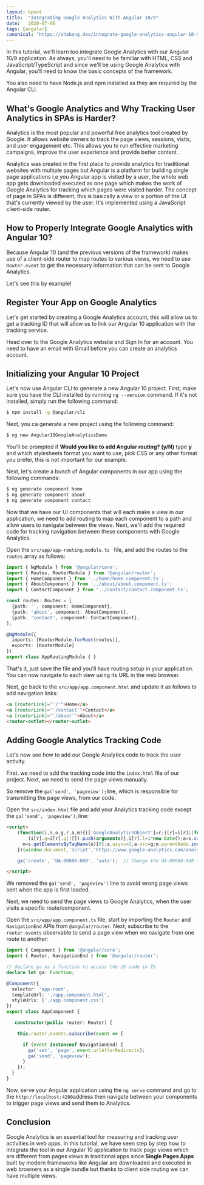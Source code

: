```yaml
---
layout: bpost
title:  "Integrating Google Analytics With Angular 10/9"
date:   2020-07-06
tags: [angular]
canonical: "https://shabang.dev/integrate-google-analytics-angular-10-9/"  
---
```



In this tutorial, we'll learn too integrate Google Analytics with our Angular 10/9 application. As always, you'll need to be familiar with HTML, CSS and JavaScript/TypeScript and since we'll be using Google Analytics with Angular, you'll need to know the basic concepts of the framework. 

You also need to have Node.js and npm installed as they are required by the Angular CLI.

## What's Google Analytics and Why Tracking User Analytics in SPAs is Harder?

Analytics is the most popular and powerful free analytics tool created by Google. It allows website owners to track the page views, sessions, visits, and user engagement etc. This allows you to run effective marketing campaigns, improve the user experience and provide better content . 

Analytics was created in the first place to provide analytics for traditional websites with multiple pages but Angular is a platform for building single page applications i,e you Angular app is visited by a user,  the whole web app gets downloaded executed as one page which makes the work of Google Analytics for tracking which pages were visited harder. The concept of page in SPAs is different, this is basically a view or a portion of the UI that's currently viewed by the user. It's implemented using a JavaScript client-side router.

## How to Properly Integrate Google Analytics with Angular 10?

Because Angular 10 (and the previous versions of the framework) makes use of a client-side router to map routes to various views, we need to use `Router.event` to get the necessary information that can be sent to Google Analytics. 

Let's see this by example!

## Register Your App on Google Analytics

Let's get started by creating a Google Analytics account, this will allow us to get a tracking ID that will allow us to link our Angular 10 application with the tracking service. 

Head over to the Google Analytics website and Sign In for an account. You need to have an email with Gmail before you can create an analytics account.

## Initializing your Angular 10 Project

Let's now use Angular CLI to generate a new Angular 10 project. First, make sure you have the CLI installed by running `ng --version` command. If it's not installed, simply run the following command:
  
```bash
$ npm install -g @angular/cli
```

Next, you ca generate a new project using the following command:

```bash
$ ng new Angular10GoogleAnalyticsDemo
```

You'll be prompted if **Would you like to add Angular routing? (y/N)** type **y** and which stylesheets format you want to use, pick CSS or any other format you prefer, this is not important for our example. 

Next, let's create a bunch of Angular components in our app using the following commands:

```bash
$ ng generate component home
$ ng generate component about
$ ng generate component contact
```

Now that we have our UI components that will each make a view in our application, we need to add routing to map each component to a path and allow  users to navigate between the views. Next, we'll add the required code for tracking navigation between these components with Google Analytics. 

Open the  `src/app/app-routing.module.ts ` file, and add the routes to the `routes` array as follows:

```ts
import { NgModule } from '@angular/core';
import { Routes, RouterModule } from '@angular/router';
import { HomeComponent } from '../home/home.component.ts';
import { AboutComponent } from '../about/about.component.ts';
import { ContactComponent } from '../contact/contact.component.ts';

const routes: Routes = [
  {path: '', component: HomeComponent},
  {path: 'about', component: AboutComponent},
  {path: 'contact', component: ContactComponent},
];

@NgModule({
  imports: [RouterModule.forRoot(routes)],
  exports: [RouterModule]
})
export class AppRoutingModule { }
```

That's it, just save the file and you'll have routing setup in your application. You can now navigate to each view using its URL in the web browser.

Next, go back to the `src/app/app.component.html` and update it as follows to add navigation links:

```html
<a [routerLink]="'/'">Home</a>
<a [routerLink]="'/contact'">Contact</a>
<a [routerLink]="'/about'">About</a>
<router-outlet></router-outlet>  
```

## Adding Google Analytics Tracking Code

Let's now see how to add our Google Analytics code to track the user activity. 

First. we need to add the tracking code into the  `index.html`  file of our project. Next, we need to send the page views manually. 

So remove the  `ga('send', 'pageview');`line, which is responsible for transmitting the page views, from our code.

Open the `src/index.html` file and add your Analytics tracking code except the `ga('send', 'pageview');`line:

```html
<script>
    (function(i,s,o,g,r,a,m){i['GoogleAnalyticsObject']=r;i[r]=i[r]||function(){
        (i[r].q=i[r].q||[]).push(arguments)},i[r].l=1*new Date();a=s.createElement(o),
      m=s.getElementsByTagName(o)[0];a.async=1;a.src=g;m.parentNode.insertBefore(a,m)
    })(window.document,'script','https://www.google-analytics.com/analytics.js','ga');

    ga('create', 'UA-00000-000', 'auto');  // Change the UA-00000-000 to your own ID

</script>
```

We removed the `ga('send', 'pageview')` line to avoid wrong page views sent when the app is first loaded.

Next, we need to send the page views to Google Analytics, when the user visits a specific route/component. 

Open the `src/app/app.component.ts` file, start by importing the  `Router`  and  `NavigationEnd`  APIs from  `@angular/router`. Next, subscribe to the  `router.events`  observable to send a page view when we navigate from one route to another:

```ts
import { Component } from '@angular/core';
import { Router, NavigationEnd } from '@angular/router'; 

// declare ga as a function to access the JS code in TS
declare let ga: Function;

@Component({
  selector: 'app-root',
  templateUrl: './app.component.html',
  styleUrls: ['./app.component.css']
})
export class AppComponent {

   constructor(public router: Router) {

    this.router.events.subscribe(event => {

      if (event instanceof NavigationEnd) {
        ga('set', 'page', event.urlAfterRedirects);
        ga('send', 'pageview');
      }
    });
  }
}
```

Now, serve your Angular application using the `ng serve` command and go to  the `http://localhost:4200`address then navigate between your components to trigger page views and send them to Analytics.

## Conclusion

Google Analytics is an essential tool for measuring and tracking user activities in web apps. In this tutorial, we have seen step by step how to integrate the tool in our Angular 10 application to track page views which are different from pages views in traditional apps since **Single Pages Apps** built by modern frameworks like Angular are downloaded and executed in web browsers as a single bundle but thanks to client side routing we can have multiple views. 